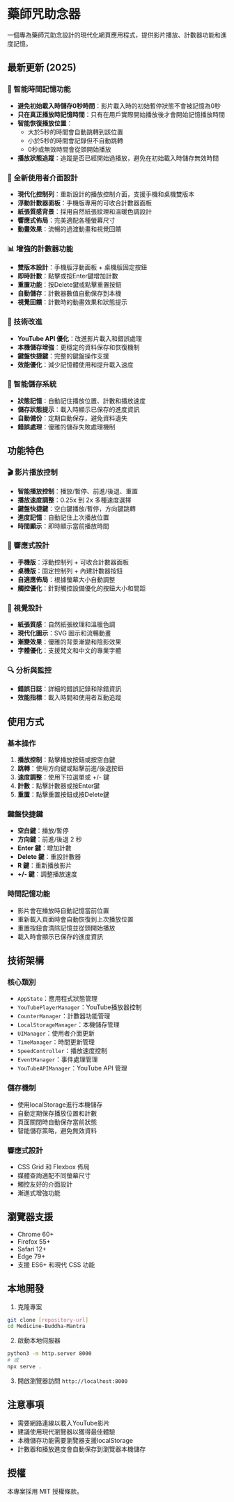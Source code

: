 # 藥師咒助念器

一個專為藥師咒助念設計的現代化網頁應用程式，提供影片播放、計數器功能和進度記憶。

## 最新更新 (2025)

### 🎯 智能時間記憶功能
- **避免初始載入時儲存0秒時間**：影片載入時的初始暫停狀態不會被記憶為0秒
- **只在真正播放時記憶時間**：只有在用戶實際開始播放後才會開始記憶播放時間
- **智能恢復播放位置**：
  - 大於5秒的時間會自動跳轉到該位置
  - 小於5秒的時間會記錄但不自動跳轉
  - 0秒或無效時間會從頭開始播放
- **播放狀態追蹤**：追蹤是否已經開始過播放，避免在初始載入時儲存無效時間

### 🎨 全新使用者介面設計
- **現代化控制列**：重新設計的播放控制介面，支援手機和桌機雙版本
- **浮動計數器面板**：手機版專用的可收合計數器面板
- **紙張質感背景**：採用自然紙張紋理和溫暖色調設計
- **響應式佈局**：完美適配各種螢幕尺寸
- **動畫效果**：流暢的過渡動畫和視覺回饋

### 📊 增強的計數器功能
- **雙版本設計**：手機版浮動面板 + 桌機版固定按鈕
- **即時計數**：點擊或按Enter鍵增加計數
- **重置功能**：按Delete鍵或點擊重置按鈕
- **自動儲存**：計數器數值自動保存到本機
- **視覺回饋**：計數時的動畫效果和狀態提示

### 🔧 技術改進
- **YouTube API 優化**：改進影片載入和錯誤處理
- **本機儲存增強**：更穩定的資料保存和恢復機制
- **鍵盤快捷鍵**：完整的鍵盤操作支援
- **效能優化**：減少記憶體使用和提升載入速度

### 💾 智能儲存系統
- **狀態記憶**：自動記住播放位置、計數和播放速度
- **儲存狀態提示**：載入時顯示已保存的進度資訊
- **自動備份**：定期自動保存，避免資料遺失
- **錯誤處理**：優雅的儲存失敗處理機制

## 功能特色

### 🎬 影片播放控制
- **智能播放控制**：播放/暫停、前進/後退、重置
- **播放速度調整**：0.25x 到 2x 多種速度選擇
- **鍵盤快捷鍵**：空白鍵播放/暫停，方向鍵跳轉
- **進度記憶**：自動記住上次播放位置
- **時間顯示**：即時顯示當前播放時間

### 📱 響應式設計
- **手機版**：浮動控制列 + 可收合計數器面板
- **桌機版**：固定控制列 + 內建計數器按鈕
- **自適應佈局**：根據螢幕大小自動調整
- **觸控優化**：針對觸控設備優化的按鈕大小和間距

### 🎨 視覺設計
- **紙張質感**：自然紙張紋理和溫暖色調
- **現代化圖示**：SVG 圖示和流暢動畫
- **漸變效果**：優雅的背景漸變和陰影效果
- **字體優化**：支援梵文和中文的專業字體

### 🔍 分析與監控
- **錯誤日誌**：詳細的錯誤記錄和除錯資訊
- **效能指標**：載入時間和使用者互動追蹤

## 使用方式

### 基本操作
1. **播放控制**：點擊播放按鈕或按空白鍵
2. **跳轉**：使用方向鍵或點擊前進/後退按鈕
3. **速度調整**：使用下拉選單或 +/- 鍵
4. **計數**：點擊計數器或按Enter鍵
5. **重置**：點擊重置按鈕或按Delete鍵

### 鍵盤快捷鍵
- **空白鍵**：播放/暫停
- **方向鍵**：前進/後退 2 秒
- **Enter 鍵**：增加計數
- **Delete 鍵**：重設計數器
- **R 鍵**：重新播放影片
- **+/- 鍵**：調整播放速度

### 時間記憶功能
- 影片會在播放時自動記憶當前位置
- 重新載入頁面時會自動恢復到上次播放位置
- 重置按鈕會清除記憶並從頭開始播放
- 載入時會顯示已保存的進度資訊

## 技術架構

### 核心類別
- `AppState`：應用程式狀態管理
- `YouTubePlayerManager`：YouTube播放器控制
- `CounterManager`：計數器功能管理
- `LocalStorageManager`：本機儲存管理
- `UIManager`：使用者介面更新
- `TimeManager`：時間更新管理
- `SpeedController`：播放速度控制
- `EventManager`：事件處理管理
- `YouTubeAPIManager`：YouTube API 管理

### 儲存機制
- 使用localStorage進行本機儲存
- 自動定期保存播放位置和計數
- 頁面關閉時自動保存當前狀態
- 智能儲存策略，避免無效資料

### 響應式設計
- CSS Grid 和 Flexbox 佈局
- 媒體查詢適配不同螢幕尺寸
- 觸控友好的介面設計
- 漸進式增強功能

## 瀏覽器支援
- Chrome 60+
- Firefox 55+
- Safari 12+
- Edge 79+
- 支援 ES6+ 和現代 CSS 功能

## 本地開發

1. 克隆專案
```bash
git clone [repository-url]
cd Medicine-Buddha-Mantra
```

2. 啟動本地伺服器
```bash
python3 -m http.server 8000
# 或
npx serve .
```

3. 開啟瀏覽器訪問 `http://localhost:8000`

## 注意事項

- 需要網路連線以載入YouTube影片
- 建議使用現代瀏覽器以獲得最佳體驗
- 本機儲存功能需要瀏覽器支援localStorage
- 計數器和播放進度會自動保存到瀏覽器本機儲存

## 授權

本專案採用 MIT 授權條款。
